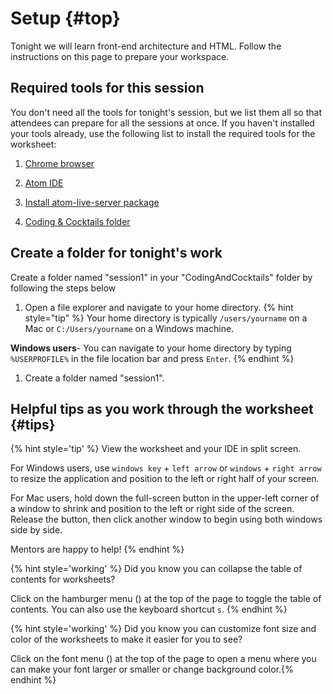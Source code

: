 # Setup {#top}
Tonight we will learn front-end architecture and HTML. Follow the instructions on this page to prepare your workspace.


## Required tools for this session

You don't need all the tools for tonight's session, but we list them all so that attendees can prepare for all the sessions at once. If you haven't installed your tools already, use the following list to install the required tools for the worksheet:
1. [Chrome browser](https://codingandcocktailskc.gitbooks.io/coding-cocktails-the-tools/content/tools-browser/)

1. [Atom IDE](https://codingandcocktailskc.gitbooks.io/coding-cocktails-the-tools/content/tools-atom/)

1. [Install atom-live-server package](https://codingandcocktailskc.gitbooks.io/coding-cocktails-the-tools/content/tools-atom/#required-plugins-for-javascript-sessions)

1. [Coding & Cocktails folder](https://codingandcocktailskc.gitbooks.io/coding-cocktails-the-tools/content/tips-directory-structure/)


## Create a folder for tonight's work

Create a folder named "session1" in your "CodingAndCocktails" folder by following the steps below

1. Open a file explorer and navigate to your home directory.
   {% hint style="tip" %}
Your home directory is typically `/users/yourname` on a Mac or `C:/Users/yourname` on a Windows machine.

**Windows users**- You can navigate to your home directory by typing `%USERPROFILE%` in the file location bar and press `Enter`. 
   {% endhint %}

1. Create a folder named "session1".

## Helpful tips as you work through the worksheet {#tips}

{% hint style='tip' %}
View the worksheet and your IDE in split screen. 

For Windows users, use `windows key` + `left arrow` or `windows` + `right arrow` to resize the application and position to the left or right half of your screen.

For Mac users, hold down the full-screen button in the upper-left corner of a window to shrink and position to the left or right side of the screen. Release the button, then click another window to begin using both windows side by side.

Mentors are happy to help!
{% endhint %}

{% hint style='working' %}
Did you know you can collapse the table of contents for worksheets?

Click on the hamburger menu (<i class="fa fa-bars" aria-hidden="true"></i>) at the top of the page to toggle the table of contents. You can also use the keyboard shortcut `s`.
{% endhint %}

{% hint style='working' %}
Did you know you can customize font size and color of the worksheets to make it easier for you to see?

Click on the font menu (<i class="fa fa-font" aria-hidden="true"></i>) at the top of the page to open a menu where you can make your font larger or smaller or change background color.{% endhint %}


